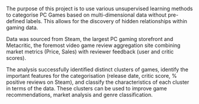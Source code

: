 The purpose of this project is to use various unsupervised learning methods to categorise PC Games based on multi-dimensional data without pre-defined labels. This allows for the discovery of hidden relationships within gaming data.

Data was sourced from Steam, the largest PC gaming storefront and Metacritic, the foremost video game review aggregation site combining market metrics (Price, Sales) with reviewer feedback (user and critic scores).

The analysis successfully identified distinct clusters of games, identify the important features for the categorisation (release date, critic score, % positive reviews on Steam), and classify the characteristics of each cluster in terms of the data. These clusters can be used to improve game recommendations, market analysis and genre classification.
